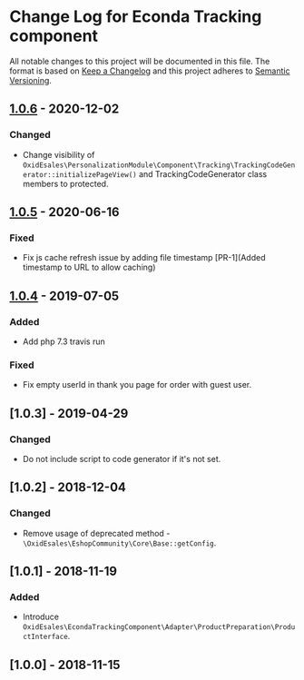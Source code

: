 # Change Log for Econda Tracking component

All notable changes to this project will be documented in this file.
The format is based on [Keep a Changelog](http://keepachangelog.com/)
and this project adheres to [Semantic Versioning](http://semver.org/).

## [1.0.6] - 2020-12-02

### Changed
- Change visibility of `OxidEsales\PersonalizationModule\Component\Tracking\TrackingCodeGenerator::initializePageView()` and TrackingCodeGenerator class members to protected.

## [1.0.5] - 2020-06-16

### Fixed
- Fix js cache refresh issue by adding file timestamp [PR-1](Added timestamp to URL to allow caching)

## [1.0.4] - 2019-07-05

### Added
- Add php 7.3 travis run

### Fixed
- Fix empty userId in thank you page for order with guest user.

## [1.0.3] - 2019-04-29

### Changed
- Do not include script to code generator if it's not set.

## [1.0.2] - 2018-12-04

### Changed
- Remove usage of deprecated method - `\OxidEsales\EshopCommunity\Core\Base::getConfig`.

## [1.0.1] - 2018-11-19

### Added
- Introduce `OxidEsales\EcondaTrackingComponent\Adapter\ProductPreparation\ProductInterface`.

## [1.0.0] - 2018-11-15


[1.0.6]: https://github.com/OXID-eSales/econda-tracking-component/compare/v1.0.5...v1.0.6
[1.0.5]: https://github.com/OXID-eSales/econda-tracking-component/compare/v1.0.4...v1.0.5
[1.0.4]: https://github.com/OXID-eSales/econda-tracking-component/compare/v1.0.3...v1.0.4
